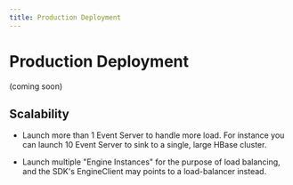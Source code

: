```yaml
---
title: Production Deployment
---
```


# Production Deployment
(coming soon)

## Scalability 

* Launch more than 1 Event Server to handle more load. For instance you can launch 10 Event Server to sink to a single, large HBase cluster.

* Launch multiple "Engine Instances" for the purpose of load balancing, and the SDK's EngineClient may points to a load-balancer instead.